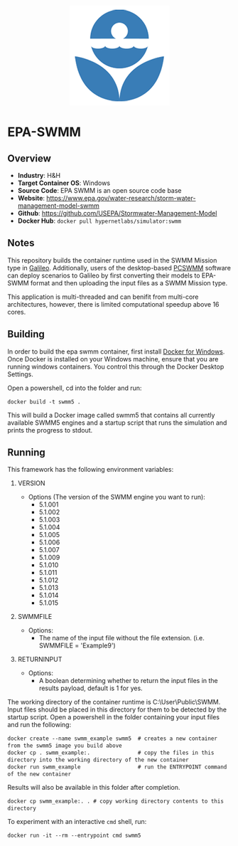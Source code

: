 <p align="center">
  <img src="https://github.com/GoHypernet/Galileo-Mission-Frameworks/blob/epa-swmm/swmm.png" width="225">
</p>

# EPA-SWMM
## Overview
- **Industry**: H&H
- **Target Container OS**: Windows 
- **Source Code**: EPA SWMM is an open source code base
- **Website**: https://www.epa.gov/water-research/storm-water-management-model-swmm
- **Github**: https://github.com/USEPA/Stormwater-Management-Model
- **Docker Hub**: `docker pull hypernetlabs/simulator:swmm`

## Notes
This repository builds the container runtime used in the SWMM Mission type in [Galileo](https://hypernetlabs.io/galileo/). Additionally, users of the desktop-based [PCSWMM](https://www.pcswmm.com) software can deploy scenarios to Galileo by first converting their models to EPA-SWMM format and then uploading the input files as a SWMM Mission type. 

This application is multi-threaded and can benifit from multi-core architectures, however, there is limited computational speedup above 16 cores. 

## Building
In order to build the epa swmm container, first install [Docker for Windows](https://docs.docker.com/docker-for-windows/).
Once Docker is installed on your Windows machine, ensure that you are running windows containers. You control this through the Docker Desktop Settings.

Open a powershell, cd into the folder and run:

```
docker build -t swmm5 .
```

This will build a Docker image called swmm5 that contains all currently available SWMM5 engines and a startup script that runs the simulation and prints the progress to stdout. 
## Running

This framework has the following environment variables:

1. VERSION 
	- Options (The version of the SWMM engine you want to run): 
		- 5.1.001
		- 5.1.002
		- 5.1.003
		- 5.1.004
		- 5.1.005
		- 5.1.006
		- 5.1.007
		- 5.1.009
		- 5.1.010
		- 5.1.011
		- 5.1.012
		- 5.1.013
		- 5.1.014
		- 5.1.015
		
2. SWMMFILE
	- Options:
		- The name of the input file without the file extension. (i.e. SWMMFILE = 'Example9')
    
3. RETURNINPUT
	- Options:
		- A boolean determining whether to return the input files in the results payload, default is 1 for yes. 

The working directory of the container runtime is C:\User\Public\SWMM. Input files should be placed in this directory for them to be detected by the startup script. 
Open a powershell in the folder containing your input files and run the following:

```
docker create --name swmm_example swmm5  # creates a new container from the swmm5 image you build above
docker cp . swmm_example:.               # copy the files in this directory into the working directory of the new container
docker run swmm_example                  # run the ENTRYPOINT command of the new container
```

Results will also be available in this folder after completion. 

```
docker cp swmm_example:. . # copy working directory contents to this directory
```

To experiment with an interactive `cmd` shell, run:

```
docker run -it --rm --entrypoint cmd swmm5
```
